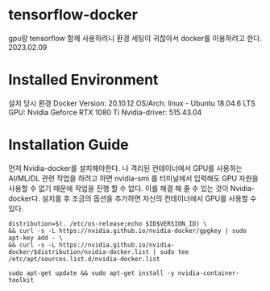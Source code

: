 # tensorflow-docker
gpu랑 tensorflow 함께 사용하려니 환경 세팅이 귀찮아서 docker를 이용하려고 한다.
2023.02.09

# Installed Environment
설치 당시 환경
Docker Version: 20.10.12
OS/Arch: linux - Ubuntu 18.04.6 LTS
GPU: Nvidia Geforce RTX 1080 Ti
Nvidia-driver: 515.43.04 

# Installation Guide
먼저 Nvidia-docker를 설치해야한다.
나 격리된 컨테이너에서 GPU를 사용하는 AI/ML/DL 관련 작업을 하려고 하면 nvidia-smi 를 터미널에서 입력해도 GPU 자원을 사용할 수 없기 때문에 작업을 진행 할 수 없다. 이를 해결 해 줄 수 있는 것이 Nvidia-docker다. 설치를 후 조금의 옵션을 추가하면 자신의 컨테이너에서 GPU를 사용할 수 있다.

```
distribution=$(. /etc/os-release;echo $ID$VERSION_ID) \
&& curl -s -L https://nvidia.github.io/nvidia-docker/gpgkey | sudo apt-key add - \
&& curl -s -L https://nvidia.github.io/nvidia-docker/$distribution/nvidia-docker.list | sudo tee /etc/apt/sources.list.d/nvidia-docker.list
```
```
sudo apt-get update && sudo apt-get install -y nvidia-container-toolkit
```
